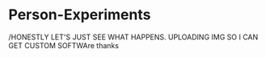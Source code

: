 # Person-Experiments
/HONESTLY LET'S JUST SEE WHAT HAPPENS. UPLOADING IMG SO I CAN GET CUSTOM SOFTWAre thanks
